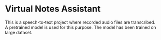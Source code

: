 # Virtual Notes Assistant

This is a speech-to-text project where recorded audio files are transcribed. A pretrained model is used for this purpose. The model has been trained on large dataset.


